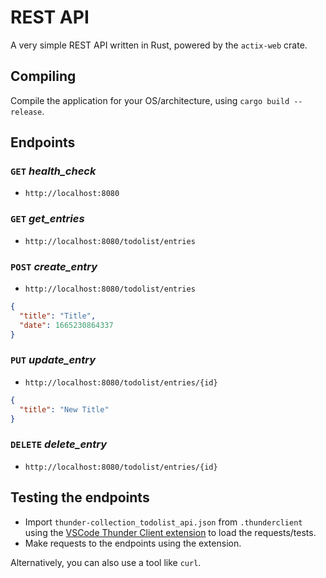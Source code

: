 # REST API

A very simple REST API written in Rust, powered by the `actix-web` crate.

## Compiling

Compile the application for your OS/architecture, using `cargo build --release`.

## Endpoints

### `GET` *health_check*

+ `http://localhost:8080`

### `GET` *get_entries*

+ `http://localhost:8080/todolist/entries`

### `POST` *create_entry*

+ `http://localhost:8080/todolist/entries`

```json
{
  "title": "Title",
  "date": 1665230864337
}
```

### `PUT` *update_entry*

+ `http://localhost:8080/todolist/entries/{id}`

```json
{
  "title": "New Title"
}
```

### `DELETE` *delete_entry*

+ `http://localhost:8080/todolist/entries/{id}`

## Testing the endpoints

+ Import `thunder-collection_todolist_api.json` from `.thunderclient` using the [VSCode Thunder Client extension](https://marketplace.visualstudio.com/items?itemName=rangav.vscode-thunder-client) to load the requests/tests.
+ Make requests to the endpoints using the extension.

Alternatively, you can also use a tool like `curl`.

